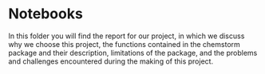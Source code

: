 # Notebooks

In this folder you will find the report for our project, in which we discuss why we choose this project, the functions contained in the chemstorm package and their description, limitations of the package, and the problems and challenges encountered during the making of this project.